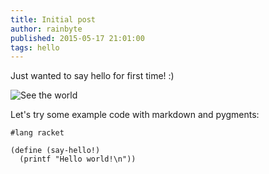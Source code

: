 ```yaml
---
title: Initial post
author: rainbyte
published: 2015-05-17 21:01:00
tags: hello
---
```


Just wanted to say hello for first time! :)

<!-- more -->

![See the world](/images/Hello-World.png)

Let's try some example code with markdown and pygments:

```racket
#lang racket

(define (say-hello!)
  (printf "Hello world!\n"))
```
